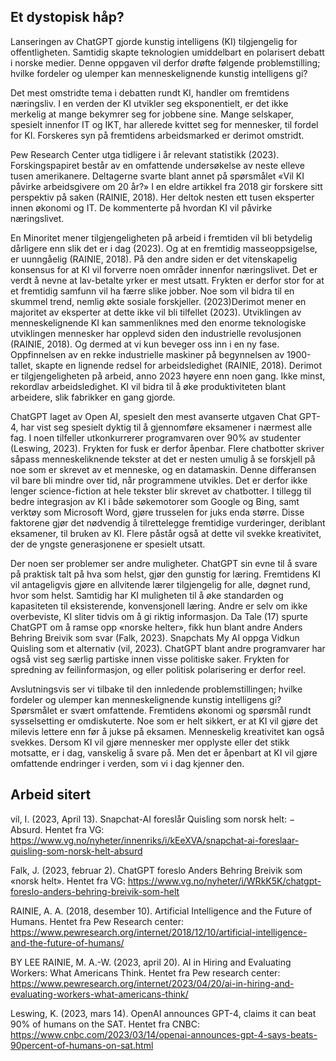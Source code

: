 ## Et dystopisk håp?

Lanseringen av ChatGPT gjorde kunstig intelligens (KI) tilgjengelig for offentligheten. Samtidig skapte teknologien umiddelbart en polarisert debatt i norske medier. Denne oppgaven vil derfor drøfte følgende problemstilling; hvilke fordeler og ulemper kan menneskelignende kunstig intelligens gi?

Det mest omstridte tema i debatten rundt KI, handler om fremtidens næringsliv. I en verden der KI utvikler seg eksponentielt, er det ikke merkelig at mange bekymrer seg for jobbene sine. Mange selskaper, spesielt innenfor IT og IKT, har allerede kvittet seg for mennesker, til fordel for KI. Forskeres syn på fremtidens arbeidsmarked er derimot omstridt. 

Pew Research Center utga tidligere i år relevant statistikk (2023). Forskingspapiret består av en omfattende undersøkelse av neste elleve tusen amerikanere. Deltagerne svarte blant annet på spørsmålet «Vil KI påvirke arbeidsgivere om 20 år?» I en eldre artikkel fra 2018 gir forskere sitt perspektiv på saken (RAINIE, 2018). Her deltok nesten ett tusen eksperter innen økonomi og IT. De kommenterte på hvordan KI vil påvirke næringslivet. 

En Minoritet mener tilgjengeligheten på arbeid i fremtiden vil bli betydelig dårligere enn slik det er i dag (2023). Og at en fremtidig masseoppsigelse, er uunngåelig (RAINIE, 2018). På den andre siden er det vitenskapelig konsensus for at KI vil forverre noen områder innenfor næringslivet. Det er verdt å nevne at lav-betalte yrker er mest utsatt. Frykten er derfor stor for at et fremtidig samfunn vil ha færre slike jobber. Noe som vil bidra til en skummel trend, nemlig økte sosiale forskjeller. (2023)Derimot mener en majoritet av eksperter at dette ikke vil bli tilfellet (2023). Utviklingen av menneskelignende KI kan sammenliknes med den enorme teknologiske utviklingen mennesker har opplevd siden den industrielle revolusjonen (RAINIE, 2018). Og dermed at vi kun beveger oss inn i en ny fase. Oppfinnelsen av en rekke industrielle maskiner på begynnelsen av 1900-tallet, skapte en lignende redsel for arbeidsledighet (RAINIE, 2018). Derimot er tilgjengeligheten på arbeid, anno 2023 høyere enn noen gang. Ikke minst, rekordlav arbeidsledighet. KI vil bidra til å øke produktiviteten blant arbeidere, slik fabrikker en gang gjorde. 

ChatGPT laget av Open AI, spesielt den mest avanserte utgaven Chat GPT-4, har vist seg spesielt dyktig til å gjennomføre eksamener i nærmest alle fag. I noen tilfeller utkonkurrerer programvaren over 90% av studenter (Leswing, 2023). Frykten for fusk er derfor åpenbar. Flere chatbotter skriver såpass menneskeliknende tekster at det er nesten umulig å se forskjell på noe som er skrevet av et menneske, og en datamaskin. Denne differansen vil bare bli mindre over tid, når programmene utvikles. Det er derfor ikke lenger science-fiction at hele tekster blir skrevet av chatbotter. I tillegg til bedre integrasjon av KI i både søkemotorer som Google og Bing, samt verktøy som Microsoft Word, gjøre trusselen for juks enda større. Disse faktorene gjør det nødvendig å tilrettelegge fremtidige vurderinger, deriblant eksamener, til bruken av KI. Flere påstår også at dette vil svekke kreativitet, der de yngste generasjonene er spesielt utsatt. 

Der noen ser problemer ser andre muligheter. ChatGPT sin evne til å svare på praktisk talt på hva som helst, gjør den gunstig for læring. Fremtidens KI vil antageligvis gjøre en allvitende lærer tilgjengelig for alle, døgnet rund, hvor som helst. Samtidig har KI muligheten til å øke standarden og kapasiteten til eksisterende, konvensjonell læring. Andre er selv om ikke overbeviste, KI sliter tidvis om å gi riktig informasjon. Da Tale (17) spurte ChatGPT om å ramse opp «norske helter», fikk hun blant andre Anders Behring Breivik som svar (Falk, 2023). Snapchats My AI oppga Vidkun Quisling som et alternativ (vil, 2023). ChatGPT blant andre programvarer har også vist seg særlig partiske innen visse politiske saker. Frykten for spredning av feilinformasjon, og eller politisk polarisering er derfor reel. 

Avslutningsvis ser vi tilbake til den innledende problemstillingen; hvilke fordeler og ulemper kan menneskelignende kunstig intelligens gi? Spørsmålet er svært omfattende. Fremtidens økonomi og spørsmål rundt sysselsetting er omdiskuterte. Noe som er helt sikkert, er at KI vil gjøre det milevis lettere enn før å jukse på eksamen. Menneskelig kreativitet kan også svekkes. Dersom KI vil gjøre mennesker mer opplyste eller det stikk motsatte, er i dag, vanskelig å svare på. Men det er åpenbart at KI vil gjøre omfattende endringer i verden, som vi i dag kjenner den. 








## Arbeid sitert

vil, I. (2023, April 13). Snapchat-AI foreslår Quisling som norsk helt: − Absurd. Hentet fra VG: https://www.vg.no/nyheter/innenriks/i/kEeXVA/snapchat-ai-foreslaar-quisling-som-norsk-helt-absurd

Falk, J. (2023, februar 2). ChatGPT foreslo Anders Behring Breivik som «norsk helt». Hentet fra VG: https://www.vg.no/nyheter/i/WRkK5K/chatgpt-foreslo-anders-behring-breivik-som-helt

RAINIE, A. A. (2018, desember 10). Artificial Intelligence and the Future of Humans. Hentet fra Pew Research center: https://www.pewresearch.org/internet/2018/12/10/artificial-intelligence-and-the-future-of-humans/

BY LEE RAINIE, M. A.-W. (2023, april 20). AI in Hiring and Evaluating Workers: What Americans Think. Hentet fra Pew research center: https://www.pewresearch.org/internet/2023/04/20/ai-in-hiring-and-evaluating-workers-what-americans-think/

Leswing, K. (2023, mars 14). OpenAI announces GPT-4, claims it can beat 90% of humans on the SAT. Hentet fra CNBC: https://www.cnbc.com/2023/03/14/openai-announces-gpt-4-says-beats-90percent-of-humans-on-sat.html



